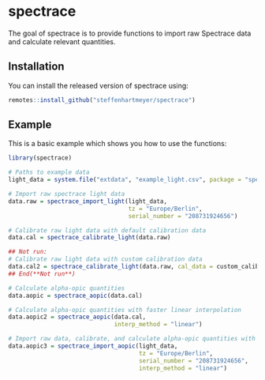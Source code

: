 
# spectrace

<!-- badges: start -->
<!-- badges: end -->

The goal of spectrace is to provide functions to import raw Spectrace data and calculate relevant quantities.

## Installation

You can install the released version of spectrace using:

``` r
remotes::install_github("steffenhartmeyer/spectrace")
```

## Example

This is a basic example which shows you how to use the functions:

``` r
library(spectrace)

# Paths to example data
light_data = system.file("extdata", "example_light.csv", package = "spectrace")

# Import raw spectrace light data
data.raw = spectrace_import_light(light_data, 
                                  tz = "Europe/Berlin", 
                                  serial_number = "208731924656")

# Calibrate raw light data with default calibration data
data.cal = spectrace_calibrate_light(data.raw)

## Not run:
# Calibrate raw light data with custom calibration data
data.cal2 = spectrace_calibrate_light(data.raw, cal_data = custom_calibration)
## End(**Not run**)

# Calculate alpha-opic quantities 
data.aopic = spectrace_aopic(data.cal)

# Calculate alpha-opic quantities with faster linear interpolation
data.aopic2 = spectrace_aopic(data.cal, 
                              interp_method = "linear")

# Import raw data, calibrate, and calculate alpha-opic quantities with linear interpolation
data.aopic3 = spectrace_import_aopic(light_data, 
                                     tz = "Europe/Berlin", 
                                     serial_number = "208731924656", 
                                     interp_method = "linear")
```

